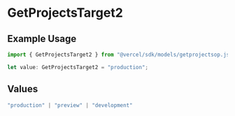# GetProjectsTarget2

## Example Usage

```typescript
import { GetProjectsTarget2 } from "@vercel/sdk/models/getprojectsop.js";

let value: GetProjectsTarget2 = "production";
```

## Values

```typescript
"production" | "preview" | "development"
```